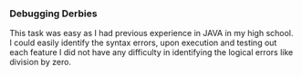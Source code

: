 ### Debugging Derbies
This task was easy as I had previous experience in JAVA in my high school. I could easily identify the syntax errors, upon execution and testing out each feature I did not have any difficulty in identifying the logical errors like division by zero.